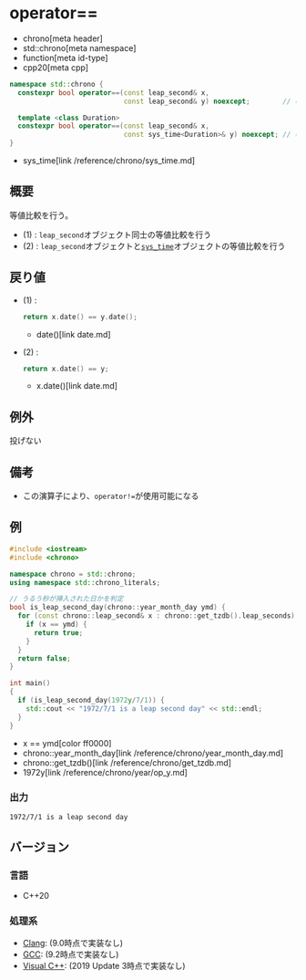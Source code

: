 # operator==
* chrono[meta header]
* std::chrono[meta namespace]
* function[meta id-type]
* cpp20[meta cpp]

```cpp
namespace std::chrono {
  constexpr bool operator==(const leap_second& x,
                            const leap_second& y) noexcept;        // (1) C++20

  template <class Duration>
  constexpr bool operator==(const leap_second& x,
                            const sys_time<Duration>& y) noexcept; // (2) C++20
}
```
* sys_time[link /reference/chrono/sys_time.md]

## 概要
等値比較を行う。

- (1) : `leap_second`オブジェクト同士の等値比較を行う
- (2) : `leap_second`オブジェクトと[`sys_time`](/reference/chrono/sys_time.md)オブジェクトの等値比較を行う


## 戻り値
- (1) :
    ```cpp
    return x.date() == y.date();
    ```
    * date()[link date.md]

- (2) :
    ```cpp
    return x.date() == y;
    ```
    * x.date()[link date.md]


## 例外
投げない


## 備考
- この演算子により、`operator!=`が使用可能になる


## 例
```cpp example
#include <iostream>
#include <chrono>

namespace chrono = std::chrono;
using namespace std::chrono_literals;

// うるう秒が挿入された日かを判定
bool is_leap_second_day(chrono::year_month_day ymd) {
  for (const chrono::leap_second& x : chrono::get_tzdb().leap_seconds) {
    if (x == ymd) {
      return true;
    }
  }
  return false;
}

int main()
{
  if (is_leap_second_day(1972y/7/1)) {
    std::cout << "1972/7/1 is a leap second day" << std::endl;
  }
}
```
* x == ymd[color ff0000]
* chrono::year_month_day[link /reference/chrono/year_month_day.md]
* chrono::get_tzdb()[link /reference/chrono/get_tzdb.md]
* 1972y[link /reference/chrono/year/op_y.md]

### 出力
```
1972/7/1 is a leap second day
```

## バージョン
### 言語
- C++20

### 処理系
- [Clang](/implementation.md#clang): (9.0時点で実装なし)
- [GCC](/implementation.md#gcc): (9.2時点で実装なし)
- [Visual C++](/implementation.md#visual_cpp): (2019 Update 3時点で実装なし)
